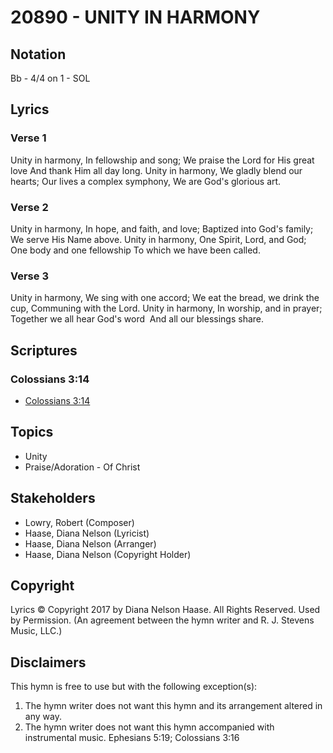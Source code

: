 # 20890 - UNITY IN HARMONY

## Notation

Bb - 4/4 on 1 - SOL

## Lyrics

### Verse 1

Unity in harmony, In fellowship and song; We praise the Lord for His great love And thank Him all day long. Unity in harmony, We gladly blend our hearts; Our lives a complex symphony, We are God's glorious art.

### Verse 2

Unity in harmony, In hope, and faith, and love; Baptized into God's family; We serve His Name above. Unity in harmony, One Spirit, Lord, and God; One body and one fellowship To which we have been called.

### Verse 3

Unity in harmony, We sing with one accord; We eat the bread, we drink the cup, Communing with the Lord. Unity in harmony, In worship, and in prayer; Together we all hear God's word  And all our blessings share.


## Scriptures

### Colossians 3:14

- [Colossians 3:14](https://www.biblegateway.com/passage/?search=Colossians%203%3A14)


## Topics

- Unity
- Praise/Adoration - Of Christ

## Stakeholders

- Lowry, Robert (Composer)
- Haase, Diana Nelson (Lyricist)
- Haase, Diana Nelson (Arranger)
- Haase, Diana Nelson (Copyright Holder)

## Copyright

Lyrics © Copyright 2017 by Diana Nelson Haase. All Rights Reserved. Used by Permission.
(An agreement between the hymn writer and R. J. Stevens Music, LLC.)

## Disclaimers

This hymn is free to use but with the following exception(s):
1. The hymn writer does not want this hymn and its arrangement altered in any way.
2. The hymn writer does not want this hymn accompanied with instrumental music.
Ephesians 5:19; Colossians 3:16

